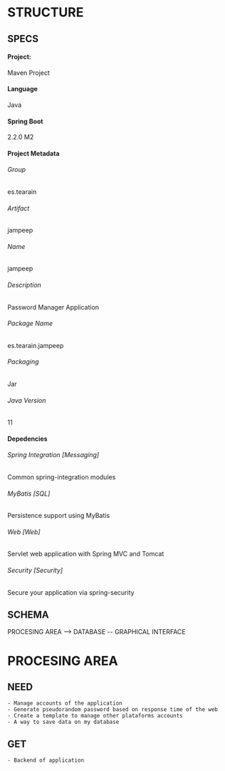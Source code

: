 # STRUCTURE
## SPECS
#### Project: 
Maven Project

#### Language 
Java

#### Spring Boot 
2.2.0 M2

#### Project Metadata
###### Group
es.tearain
###### Artifact
jampeep
###### Name
jampeep
###### Description
Password Manager Application
###### Package Name
es.tearain.jampeep
###### Packaging
Jar
###### Java Version
11

#### Depedencies
###### Spring Integration [Messaging]
Common spring-integration modules

###### MyBatis [SQL]
Persistence support using MyBatis

###### Web [Web]
Servlet web application with Spring MVC and Tomcat

###### Security [Security]
Secure your application via spring-security

## SCHEMA
PROCESING AREA --> DATABASE  --  GRAPHICAL INTERFACE


# PROCESING AREA
## NEED
    - Manage accounts of the application
    - Generate pseudorandom password based on response time of the web
    - Create a template to manage other plataforms accounts
    - A way to save data on my database

## GET
    - Backend of application
